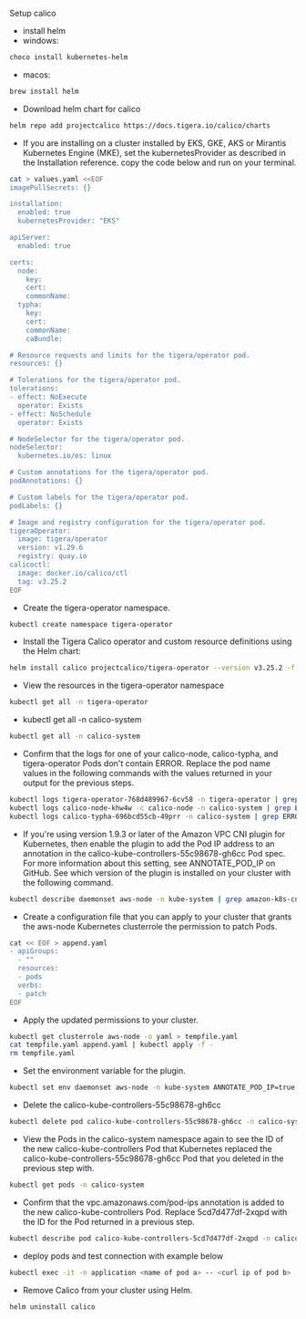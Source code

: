 Setup calico

- install helm 
 - windows: 
 ```bash
 choco install kubernetes-helm
 ```
 - macos: 
 ```bash
 brew install helm
 ```

- Download helm chart for calico
```bash
helm repo add projectcalico https://docs.tigera.io/calico/charts
```
- If you are installing on a cluster installed by EKS, GKE, AKS or Mirantis Kubernetes Engine (MKE), set the kubernetesProvider as described in the Installation reference.
copy the code below and run on your terminal.

```bash
cat > values.yaml <<EOF
imagePullSecrets: {}

installation:
  enabled: true
  kubernetesProvider: "EKS"

apiServer:
  enabled: true

certs:
  node:
    key:
    cert:
    commonName:
  typha:
    key:
    cert:
    commonName:
    caBundle:

# Resource requests and limits for the tigera/operator pod.
resources: {}

# Tolerations for the tigera/operator pod.
tolerations:
- effect: NoExecute
  operator: Exists
- effect: NoSchedule
  operator: Exists

# NodeSelector for the tigera/operator pod.
nodeSelector:
  kubernetes.io/os: linux

# Custom annotations for the tigera/operator pod.
podAnnotations: {}

# Custom labels for the tigera/operator pod.
podLabels: {}

# Image and registry configuration for the tigera/operator pod.
tigeraOperator:
  image: tigera/operator
  version: v1.29.6
  registry: quay.io
calicoctl:
  image: docker.io/calico/ctl
  tag: v3.25.2
EOF
```
- Create the tigera-operator namespace.
```bash 
kubectl create namespace tigera-operator
```

- Install the Tigera Calico operator and custom resource definitions using the Helm chart:
```bash 
helm install calico projectcalico/tigera-operator --version v3.25.2 -f values.yaml --namespace tigera-operator
```

- View the resources in the tigera-operator namespace
```bash
kubectl get all -n tigera-operator
```

- kubectl get all -n calico-system
```bash
kubectl get all -n calico-system
```

- Confirm that the logs for one of your calico-node, calico-typha, and tigera-operator Pods don't contain ERROR. Replace the pod name values in the following commands with the values returned in your output for the previous steps.
```bash
kubectl logs tigera-operator-768d489967-6cv58 -n tigera-operator | grep ERROR
kubectl logs calico-node-khw4w -c calico-node -n calico-system | grep ERROR
kubectl logs calico-typha-696bcd55cb-49prr -n calico-system | grep ERROR
```

- If you're using version 1.9.3 or later of the Amazon VPC CNI plugin for Kubernetes, then enable the plugin to add the Pod IP address to an annotation in the calico-kube-controllers-55c98678-gh6cc Pod spec. For more information about this setting, see ANNOTATE_POD_IP on GitHub. See which version of the plugin is installed on your cluster with the following command.

```bash
kubectl describe daemonset aws-node -n kube-system | grep amazon-k8s-cni: | cut -d ":" -f 3
```

- Create a configuration file that you can apply to your cluster that grants the aws-node Kubernetes clusterrole the permission to patch Pods.
```bash
cat << EOF > append.yaml
- apiGroups:
  - ""
  resources:
  - pods
  verbs:
  - patch
EOF
```

- Apply the updated permissions to your cluster.

```bash
kubectl get clusterrole aws-node -o yaml > tempfile.yaml
cat tempfile.yaml append.yaml | kubectl apply -f -
rm tempfile.yaml
```
- Set the environment variable for the plugin.

```bash
kubectl set env daemonset aws-node -n kube-system ANNOTATE_POD_IP=true
```

- Delete the calico-kube-controllers-55c98678-gh6cc
```bash
kubectl delete pod calico-kube-controllers-55c98678-gh6cc -n calico-system
```

- View the Pods in the calico-system namespace again to see the ID of the new calico-kube-controllers Pod that Kubernetes replaced the calico-kube-controllers-55c98678-gh6cc Pod that you deleted in the previous step with.

```bash
kubectl get pods -n calico-system
```

- Confirm that the vpc.amazonaws.com/pod-ips annotation is added to the new calico-kube-controllers Pod. Replace 5cd7d477df-2xqpd with the ID for the Pod returned in a previous step.

```bash
kubectl describe pod calico-kube-controllers-5cd7d477df-2xqpd -n calico-system | grep vpc.amazonaws.com/pod-ips
```

- deploy pods and test connection with example below
```bash
kubectl exec -it -n application <name of pod a> -- <curl ip of pod b>
```


- Remove Calico from your cluster using Helm.
```bash
helm uninstall calico
```
